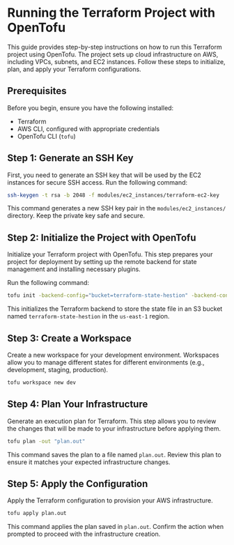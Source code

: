 # Running the Terraform Project with OpenTofu


This guide provides step-by-step instructions on how to run this Terraform project using OpenTofu. The project sets up cloud infrastructure on AWS, including VPCs, subnets, and EC2 instances. Follow these steps to initialize, plan, and apply your Terraform configurations.

## Prerequisites

Before you begin, ensure you have the following installed:

-   Terraform
-   AWS CLI, configured with appropriate credentials
-   OpenTofu CLI (`tofu`)

## Step 1: Generate an SSH Key

First, you need to generate an SSH key that will be used by the EC2 instances for secure SSH access. Run the following command:

```bash 
ssh-keygen -t rsa -b 2048 -f modules/ec2_instances/terraform-ec2-key
```

This command generates a new SSH key pair in the `modules/ec2_instances/` directory. Keep the private key safe and secure.

## Step 2: Initialize the Project with OpenTofu

Initialize your Terraform project with OpenTofu. This step prepares your project for deployment by setting up the remote backend for state management and installing necessary plugins.

Run the following command:

```bash 
tofu init -backend-config="bucket=terraform-state-hestion" -backend-config="key=dev/tofu.tfstate" -backend-config="region=us-east-1"
``` 

This initializes the Terraform backend to store the state file in an S3 bucket named `terraform-state-hestion` in the `us-east-1` region.

## Step 3: Create a Workspace

Create a new workspace for your development environment. Workspaces allow you to manage different states for different environments (e.g., development, staging, production).

```bash 
tofu workspace new dev
``` 

## Step 4: Plan Your Infrastructure

Generate an execution plan for Terraform. This step allows you to review the changes that will be made to your infrastructure before applying them.

```bash 
tofu plan -out "plan.out"
```

This command saves the plan to a file named `plan.out`. Review this plan to ensure it matches your expected infrastructure changes.

## Step 5: Apply the Configuration

Apply the Terraform configuration to provision your AWS infrastructure.

```bash 
tofu apply plan.out
``` 

This command applies the plan saved in `plan.out`. Confirm the action when prompted to proceed with the infrastructure creation.